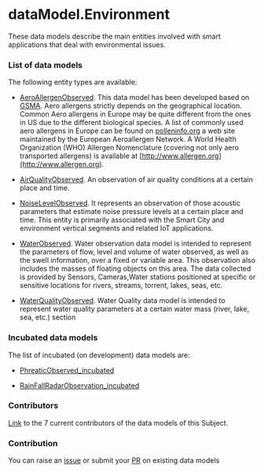 # dataModel.Environment
These data models describe the main entities involved with smart applications that deal with environmental issues.

### List of data models

The following entity types are available:
- [AeroAllergenObserved](https://github.com/smart-data-models/dataModel.Environment/blob/master/AeroAllergenObserved/README.md). This data model has been developed based on
[GSMA](https://www.gsma.com/iot/iot-big-data/). Aero allergens strictly depends
on the geographical location. Common Aero allergens in Europe may be quite
different from the ones in US due to the different biological species. A list of
commonly used aero allergens in Europe can be found on
[polleninfo.org](https://www.polleninfo.org/en/allergy/profiles/) a web site
maintained by the European Aeroallergen Network. A World Health Organization
(WHO) Allergen Nomenclature (covering not only aero transported allergens) is
available at [http://www.allergen.org](http://www.allergen.org).


- [AirQualityObserved](https://github.com/smart-data-models/dataModel.Environment/blob/master/AirQualityObserved/README.md). An observation of air quality conditions at a certain place and time.

- [NoiseLevelObserved](https://github.com/smart-data-models/dataModel.Environment/blob/master/NoiseLevelObserved/README.md). It represents an observation of those acoustic parameters that estimate noise pressure levels at a certain place and time.
This entity is primarily associated with the Smart City and environment vertical segments and related IoT applications.


- [WaterObserved](https://github.com/smart-data-models/dataModel.Environment/blob/master/WaterObserved/README.md).  Water observation data model is intended to represent the parameters of flow, level and volume of water observed, as well as the swell information, over a fixed or variable area. This observation also includes the masses of floating objects on this area. The data collected is provided by Sensors, Cameras,Water stations positioned at specific or sensitive locations for rivers, streams, torrent, lakes, seas, etc.

- [WaterQualityObserved](https://github.com/smart-data-models/dataModel.Environment/blob/master/WaterQualityObserved/README.md). Water Quality data model is intended to represent water quality parameters
at a certain water mass (river,  lake, sea, etc.) section




### Incubated data models
The list of incubated (on development) data models are:

  - [PhreaticObserved_incubated](https://github.com/smart-data-models/dataModel.Environment/tree/master/PhreaticObserved_incubated)

  - [RainFallRadarObservation_incubated](https://github.com/smart-data-models/dataModel.Environment/tree/master/RainFallRadarObservation_incubated)


### Contributors
[Link](https://github.com/smart-data-models/dataModel.Environment/blob/master/CONTRIBUTORS.yaml) to the 7 current contributors of the data models of this Subject.


### Contribution
You can raise an [issue](https://github.com/smart-data-models/dataModel.Environment/issues) or submit your [PR](https://github.com/smart-data-models/dataModel.Environment/pulls) on existing data models


